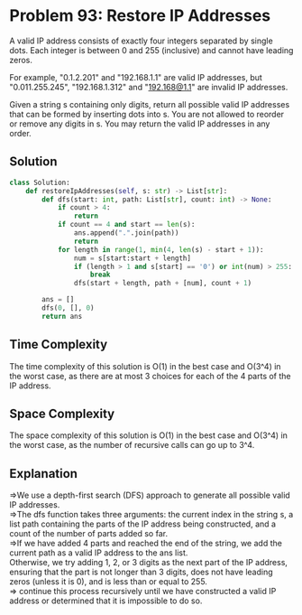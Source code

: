 # Problem 93: Restore IP Addresses

A valid IP address consists of exactly four integers separated by single dots. Each integer is between 0 and 255 (inclusive) and cannot have leading zeros.

For example, "0.1.2.201" and "192.168.1.1" are valid IP addresses, but "0.011.255.245", "192.168.1.312" and "192.168@1.1" are invalid IP addresses.

Given a string s containing only digits, return all possible valid IP addresses that can be formed by inserting dots into s. You are not allowed to reorder or remove any digits in s. You may return the valid IP addresses in any order.

## Solution

```python
class Solution:
    def restoreIpAddresses(self, s: str) -> List[str]:
        def dfs(start: int, path: List[str], count: int) -> None:
            if count > 4:
                return
            if count == 4 and start == len(s):
                ans.append(".".join(path))
                return
            for length in range(1, min(4, len(s) - start + 1)):
                num = s[start:start + length]
                if (length > 1 and s[start] == '0') or int(num) > 255:
                    break
                dfs(start + length, path + [num], count + 1)

        ans = []
        dfs(0, [], 0)
        return ans
```
<h2>Time Complexity</h2>

The time complexity of this solution is O(1) in the best case and O(3^4) in the worst case, as there are at most 3 choices for each of the 4 parts of the IP address.

<h2>Space Complexity</h2>

The space complexity of this solution is O(1) in the best case and O(3^4) in the worst case, as the number of recursive calls can go up to 3^4.

<h2>Explanation</h2>
=>We use a depth-first search (DFS) approach to generate all possible valid IP addresses.<br>
=>The dfs function takes three arguments: the current index in the string s, a list path containing the parts of the IP address being constructed, and a count of the number of parts added so far.<br>
=>If we have added 4 parts and reached the end of the string, we add the current path as a valid IP address to the ans list.<br>
Otherwise, we try adding 1, 2, or 3 digits as the next part of the IP address, ensuring that the part is not longer than 3 digits, does not have leading zeros (unless it is 0), and is less than or equal to 255.<br>
=> continue this process recursively until we have constructed a valid IP address or determined that it is impossible to do so.